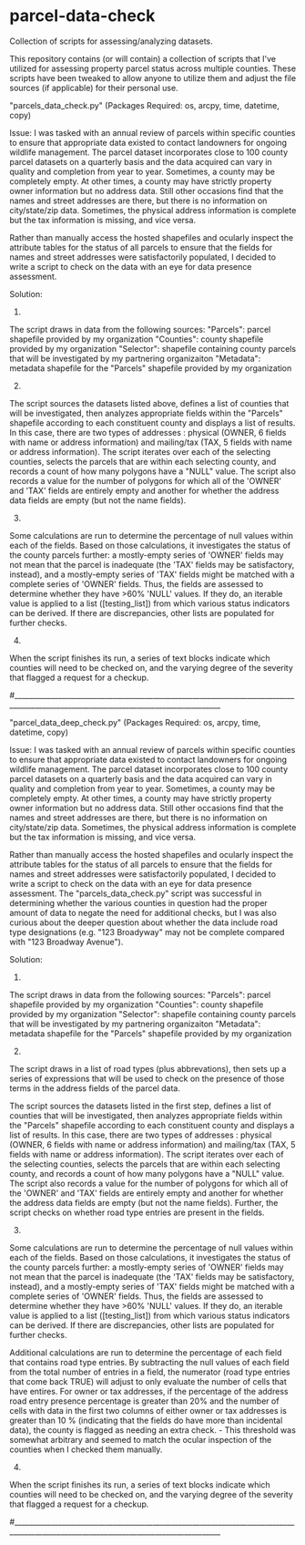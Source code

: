 # parcel-data-check
 Collection of scripts for assessing/analyzing datasets.

This repository contains (or will contain) a collection of scripts that I've utilized for assessing property parcel status across multiple counties. These scripts have been tweaked to allow anyone to utilize them and adjust the file sources (if applicable) for their personal use. 



"parcels_data_check.py"                 (Packages Required: os, arcpy, time, datetime, copy)

Issue: 
I was tasked with an annual review of parcels within specific counties to ensure that appropriate data existed to contact landowners for ongoing wildlife management. The parcel dataset incorporates close to 100 county parcel datasets on a quarterly basis and the data acquired can vary in quality and completion from year to year. Sometimes, a county may be completely empty. At other times, a county may have strictly property owner information but no address data. Still other occasions find that the names and street addresses are there, but there is no information on city/state/zip data. Sometimes, the physical address information is complete but the tax information is missing, and vice versa.

Rather than manually access the hosted shapefiles and ocularly inspect the attribute tables for the status of all parcels to ensure that the fields for names and street addresses were satisfactorily populated, I decided to write a script to check on the data with an eye for data presence assessment. 


Solution: 

1)
The script draws in data from the following sources:
"Parcels": parcel shapefile provided by my organization
"Counties": county shapefile provided by my organization
"Selector": shapefile containing county parcels that will be investigated by my partnering organizaiton
"Metadata": metadata shapefile for the "Parcels" shapefile provided by my organization

2)
The script sources the datasets listed above, defines a list of counties that will be investigated, then analyzes appropriate fields within the "Parcels" shapefile according to each constituent county and displays a list of results. In this case, there are two types of addresses : physical (OWNER, 6 fields with name or address information) and mailing/tax (TAX, 5 fields with name or address information). The script iterates over each of the selecting counties, selects the parcels that are within each selecting county, and records a count of how many polygons have a "NULL" value. The script also records a value for the number of polygons for which all of the 'OWNER' and 'TAX' fields are entirely empty and another for whether the address data fields are empty (but not the name fields). 

3)
Some calculations are run to determine the percentage of null values within each of the fields. Based on those calculations, it  investigates the status of the county parcels further: a mostly-empty series of 'OWNER' fields may not mean that the parcel is inadequate (the 'TAX' fields may be satisfactory, instead), and a mostly-empty series of 'TAX' fields might be matched with a complete series of 'OWNER' fields. Thus, the fields are assessed to determine whether they have >60% 'NULL' values. If they do, an iterable value is applied to a list ([testing_list]) from which various status indicators can be derived. If there are discrepancies, other lists are populated for further checks. 

4)
When the script finishes its run, a series of text blocks indicate which counties will need to be checked on, and the varying degree of the severity that flagged a request for a checkup. 

#_______________________________________________________________________________________________________________________________________


"parcel_data_deep_check.py"                 (Packages Required: os, arcpy, time, datetime, copy)

Issue: 
I was tasked with an annual review of parcels within specific counties to ensure that appropriate data existed to contact landowners for ongoing wildlife management. The parcel dataset incorporates close to 100 county parcel datasets on a quarterly basis and the data acquired can vary in quality and completion from year to year. Sometimes, a county may be completely empty. At other times, a county may have strictly property owner information but no address data. Still other occasions find that the names and street addresses are there, but there is no information on city/state/zip data. Sometimes, the physical address information is complete but the tax information is missing, and vice versa.

Rather than manually access the hosted shapefiles and ocularly inspect the attribute tables for the status of all parcels to ensure that the fields for names and street addresses were satisfactorily populated, I decided to write a script to check on the data with an eye for data presence assessment. The "parcels_data_check.py" script was successful in determining whether the various counties in question had the proper amount of data to negate the need for additional checks, but I was also curious about the deeper question about whether the data include road type designations (e.g. "123 Broadyway" may not be complete compared with "123 Broadway Avenue").


Solution: 

1)
The script draws in data from the following sources:
"Parcels": parcel shapefile provided by my organization
"Counties": county shapefile provided by my organization
"Selector": shapefile containing county parcels that will be investigated by my partnering organizaiton
"Metadata": metadata shapefile for the "Parcels" shapefile provided by my organization

2)
The script draws in a list of road types (plus abbrevations), then sets up a series of expressions that will be used to check on the presence of those terms in the address fields of the parcel data. 

The script sources the datasets listed in the first step, defines a list of counties that will be investigated, then analyzes appropriate fields within the "Parcels" shapefile according to each constituent county and displays a list of results. In this case, there are two types of addresses : physical (OWNER, 6 fields with name or address information) and mailing/tax (TAX, 5 fields with name or address information). The script iterates over each of the selecting counties, selects the parcels that are within each selecting county, and records a count of how many polygons have a "NULL" value. The script also records a value for the number of polygons for which all of the 'OWNER' and 'TAX' fields are entirely empty and another for whether the address data fields are empty (but not the name fields). Further, the script checks on whether road type entries are present in the fields. 

3)
Some calculations are run to determine the percentage of null values within each of the fields. Based on those calculations, it  investigates the status of the county parcels further: a mostly-empty series of 'OWNER' fields may not mean that the parcel is inadequate (the 'TAX' fields may be satisfactory, instead), and a mostly-empty series of 'TAX' fields might be matched with a complete series of 'OWNER' fields. Thus, the fields are assessed to determine whether they have >60% 'NULL' values. If they do, an iterable value is applied to a list ([testing_list]) from which various status indicators can be derived. If there are discrepancies, other lists are populated for further checks. 

Additional calculations are run to determine the percentage of each field that contains road type entries. By subtracting the null values of each field from the total number of entries in a field, the numerator (road type entries that come back TRUE) will adjust to only evaluate the number of cells that have entires. For owner or tax addresses, if the percentage of the address road entry presence percentage is greater than 20% and the number of cells with data in the first two columns of either owner or tax addresses is greater than 10 % (indicating that the fields do have more than incidental data), the county is flagged as needing an extra check. 
        - This threshold was somewhat arbitrary and seemed to match the ocular inspection of the counties when I checked them manually.

4)
When the script finishes its run, a series of text blocks indicate which counties will need to be checked on, and the varying degree of the severity that flagged a request for a checkup. 



#_______________________________________________________________________________________________________________________________________
